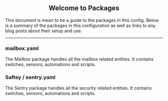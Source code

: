 <h2 align="center">
Welcome to Packages
</h2>

This document is mean to be a guide to the packages in this config. Below is a summary of the packages in this configuration as well as links to any blog posts about their setup and use. 

<hr>

### mailbox.yaml

The Mailbox package handles all the mailbox related entities. It contains switches, sensors, automations and scripts. 

### Saftey / sentry.yaml

The Sentry package handles all the security related entities. It contains switches, sensors, automations and scripts.

